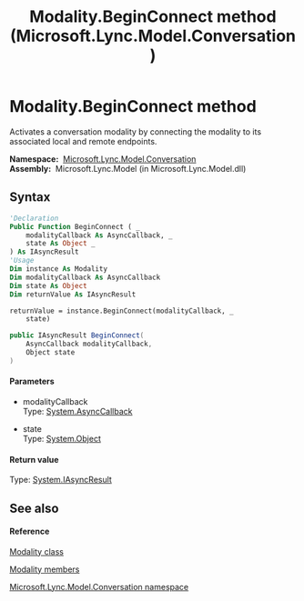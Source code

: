 ﻿---
title: Modality.BeginConnect method  (Microsoft.Lync.Model.Conversation)
TOCTitle: 'BeginConnect method '
ms:assetid: M:Microsoft.Lync.Model.Conversation.Modality.BeginConnect(System.AsyncCallback,System.Object)_DI_3_UC_OCS14MrefLyncWPF
ms:mtpsurl: https://msdn.microsoft.com/en-us/library/microsoft.lync.model.conversation.modality.beginconnect(v=office.15)
ms:contentKeyID: 48592217
ms.date: 07/28/2014
mtps_version: v=office.15
f1_keywords:
- Microsoft.Lync.Model.Conversation.Modality.BeginConnect
dev_langs:
- CSharp
- JScript
- VB
- other
---

# Modality.BeginConnect method

Activates a conversation modality by connecting the modality to its associated local and remote endpoints.

**Namespace:**  [Microsoft.Lync.Model.Conversation](microsoft-lync-model-conversation-namespace_2.md)  
**Assembly:**  Microsoft.Lync.Model (in Microsoft.Lync.Model.dll)

## Syntax

``` vb
'Declaration
Public Function BeginConnect ( _
    modalityCallback As AsyncCallback, _
    state As Object _
) As IAsyncResult
'Usage
Dim instance As Modality
Dim modalityCallback As AsyncCallback
Dim state As Object
Dim returnValue As IAsyncResult

returnValue = instance.BeginConnect(modalityCallback, _
    state)
```

``` csharp
public IAsyncResult BeginConnect(
    AsyncCallback modalityCallback,
    Object state
)
```

#### Parameters

  - modalityCallback  
    Type: [System.AsyncCallback](http://msdn2.microsoft.com/en-us/library/ckbe7yh5)  

<!-- end list -->

  - state  
    Type: [System.Object](http://msdn2.microsoft.com/en-us/library/e5kfa45b)  

#### Return value

Type: [System.IAsyncResult](http://msdn2.microsoft.com/en-us/library/ft8a6455)  

## See also

#### Reference

[Modality class](modality-class-microsoft-lync-model-conversation_2.md)

[Modality members](modality-members-microsoft-lync-model-conversation_2.md)

[Microsoft.Lync.Model.Conversation namespace](microsoft-lync-model-conversation-namespace_2.md)


